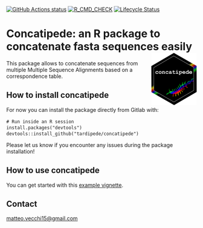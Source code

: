 [![GitHub Actions status](https://github.com/tardipede/concatipede/workflows/pipeline/badge.svg)](https://github.com/tardipede/concatipede/actions?workflow=pipeline)
[![R_CMD_CHECK](https://tardipede.github.io/concatipede/check-results/R-CMD-check_badge.svg)](https://tardipede.github.io/concatipede/check-results/R-CMD-check_output.txt)
[![Lifecycle Status](https://img.shields.io/badge/lifecycle-experimental-orange.svg)](https://www.tidyverse.org/lifecycle/)

Concatipede: an R package to concatenate fasta sequences easily  <img src="man/figures/concatipede_hexagon.png" width="120" align="right" />
==============================================================

This package allows to concatenate sequences from multiple Multiple Sequence Alignments based on a correspondence table.


## How to install concatipede

For now you can install the package directly from Gitlab with:

```
# Run inside an R session
install.packages("devtools")
devtools::install_github("tardipede/concatipede")
```

Please let us know if you encounter any issues during the package installation!

## How to use concatipede

You can get started with this [example vignette](https://tardipede.github.io/concatipede/articles/Package-usage.html).

## Contact
matteo.vecchi15@gmail.com
